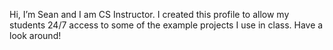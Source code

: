 Hi, I’m Sean and I am CS Instructor. 
I created this profile to allow my students 24/7 access to some of the example projects I use in class.
Have a look around!
